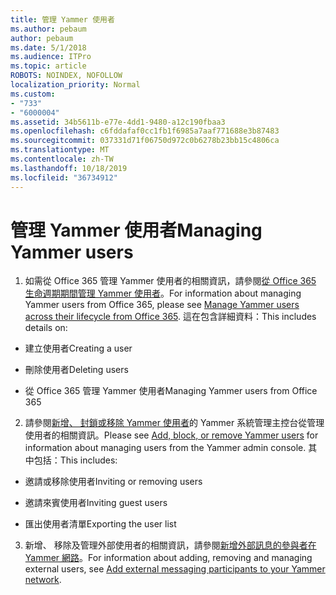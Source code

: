 ```yaml
---
title: 管理 Yammer 使用者
ms.author: pebaum
author: pebaum
ms.date: 5/1/2018
ms.audience: ITPro
ms.topic: article
ROBOTS: NOINDEX, NOFOLLOW
localization_priority: Normal
ms.custom:
- "733"
- "6000004"
ms.assetid: 34b5611b-e77e-4dd1-9480-a12c190fbaa3
ms.openlocfilehash: c6fddafaf0cc1fb1f6985a7aaf771688e3b87483
ms.sourcegitcommit: 037331d71f06750d972c0b6278b23bb15c4806ca
ms.translationtype: MT
ms.contentlocale: zh-TW
ms.lasthandoff: 10/18/2019
ms.locfileid: "36734912"
---
```

# <a name="managing-yammer-users"></a><span data-ttu-id="fe135-102">管理 Yammer 使用者</span><span class="sxs-lookup"><span data-stu-id="fe135-102">Managing Yammer users</span></span>

1. <span data-ttu-id="fe135-103">如需從 Office 365 管理 Yammer 使用者的相關資訊，請參閱[從 Office 365 生命週期期間管理 Yammer 使用者](https://docs.microsoft.com/yammer/manage-yammer-users/manage-users-across-their-lifecycle)。</span><span class="sxs-lookup"><span data-stu-id="fe135-103">For information about managing Yammer users from Office 365, please see [Manage Yammer users across their lifecycle from Office 365](https://docs.microsoft.com/yammer/manage-yammer-users/manage-users-across-their-lifecycle).</span></span> <span data-ttu-id="fe135-104">這在包含詳細資料：</span><span class="sxs-lookup"><span data-stu-id="fe135-104">This includes details on:</span></span>

  - <span data-ttu-id="fe135-105">建立使用者</span><span class="sxs-lookup"><span data-stu-id="fe135-105">Creating a user</span></span>

  - <span data-ttu-id="fe135-106">刪除使用者</span><span class="sxs-lookup"><span data-stu-id="fe135-106">Deleting users</span></span>

  - <span data-ttu-id="fe135-107">從 Office 365 管理 Yammer 使用者</span><span class="sxs-lookup"><span data-stu-id="fe135-107">Managing Yammer users from Office 365</span></span>

2. <span data-ttu-id="fe135-108">請參閱[新增、 封鎖或移除 Yammer 使用者](http://alchemyportal.azurewebsites.net/Rule/ManageYammer%20users%20across%20their%20lifecycle%20from%20Office%20365)的 Yammer 系統管理主控台從管理使用者的相關資訊。</span><span class="sxs-lookup"><span data-stu-id="fe135-108">Please see [Add, block, or remove Yammer users](http://alchemyportal.azurewebsites.net/Rule/ManageYammer%20users%20across%20their%20lifecycle%20from%20Office%20365) for information about managing users from the Yammer admin console.</span></span> <span data-ttu-id="fe135-109">其中包括：</span><span class="sxs-lookup"><span data-stu-id="fe135-109">This includes:</span></span>

  - <span data-ttu-id="fe135-110">邀請或移除使用者</span><span class="sxs-lookup"><span data-stu-id="fe135-110">Inviting or removing users</span></span>

  - <span data-ttu-id="fe135-111">邀請來賓使用者</span><span class="sxs-lookup"><span data-stu-id="fe135-111">Inviting guest users</span></span>

  - <span data-ttu-id="fe135-112">匯出使用者清單</span><span class="sxs-lookup"><span data-stu-id="fe135-112">Exporting the user list</span></span>

3. <span data-ttu-id="fe135-113">新增、 移除及管理外部使用者的相關資訊，請參閱[新增外部訊息的參與者在 Yammer 網路](https://docs.microsoft.com/yammer/work-with-external-users/add-external-participants)。</span><span class="sxs-lookup"><span data-stu-id="fe135-113">For information about adding, removing and managing external users, see [Add external messaging participants to your Yammer network](https://docs.microsoft.com/yammer/work-with-external-users/add-external-participants).</span></span>
